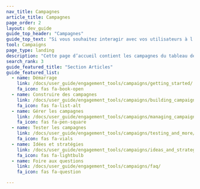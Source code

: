 ```yaml
---
nav_title: Campagnes
article_title: Campagnes
page_order: 2
layout: dev_guide
guide_top_header: "Campagnes"
guide_top_text: "Si vous souhaitez interagir avec vos utilisateurs à l’aide d’une unique étape de message, vous pouvez leur envoyer une campagne en utilisant tout <a href='/docs/user_guide/message_building_by_channel/'>canal de communication</a> qui est pris en charge. Il est mieux de créer la plupart des parcours utilisateurs en plusieurs étapes à l’aide de <a href='/docs/user_guide/engagement_tools/canvas/'>Canvas</a>.<br> <br>Sélectionnez l’un des sujets suivants pour consulter les articles qui peuvent vous intéresser."
tool: Campaigns
page_type: landing
description: "Cette page d’accueil contient les campagnes du tableau de bord de Braze. Vous trouverez ici des ressources sur la création, la gestion et le test de vos campagnes, ainsi que des idées et des stratégies utiles."
search_rank: 3
guide_featured_title: "Section Articles"
guide_featured_list:
  - name: Démarrage
    link: /docs/user_guide/engagement_tools/campaigns/getting_started/
    fa_icon: fas fa-book-open
  - name: Construire des campagnes
    link: /docs/user_guide/engagement_tools/campaigns/building_campaigns/
    fa_icon: fas fa-list-alt
  - name: Gérer les campagnes
    link: /docs/user_guide/engagement_tools/campaigns/managing_campaigns/
    fa_icon: fas fa-pen-square
  - name: Tester les campagnes
    link: /docs/user_guide/engagement_tools/campaigns/testing_and_more/
    fa_icon: fas fa-vials
  - name: Idées et stratégies
    link: /docs/user_guide/engagement_tools/campaigns/ideas_and_strategies/
    fa_icon: fas fa-lightbulb
  - name: Foire aux questions
    link: /docs/user_guide/engagement_tools/campaigns/faq/
    fa_icon: fas fa-question

---
```

